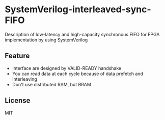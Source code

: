 # SystemVerilog-interleaved-sync-FIFO
Description of low-latency and high-capacity synchronous FIFO for FPGA implementation by using SystemVerilog

## Feature
- Interface are designed by VALID-READY handshake
- You can read data at each cycle because of data prefetch and interleaving
- Don't use distributed RAM, but BRAM

## License
MIT
